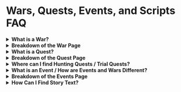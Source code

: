 # Wars, Quests, Events, and Scripts FAQ
<details>
    <summary><b>What is a War?</b></summary>
You can think of a war as a container for the various quests in game. The <b><a href="https://apps.atlasacademy.io/db/JP/war/100" title="Fuyuki Singularity">Fuyuki Singularity</a></b>, <b><a href="https://apps.atlasacademy.io/db/JP/war/301" title="Lostbelt 1">Lostbelt 1</a></b>, the map for <b><a href="https://apps.atlasacademy.io/db/JP/war/8290" title="Battle in New York">Battle in New York</a></b>, and even the lists of <b><a href="https://apps.atlasacademy.io/db/JP/war/1002" title="Daily Quests">Daily Quests</a></b> or <b><a href="https://apps.atlasacademy.io/db/JP/war/1003" title="Interludes">Interludes</a></b> that you see on the main page of FGO are wars. It is important to note that wars are distinct from events, which have their own page on the Atlas Academy DB. While an event may have a war attached to it, such as GudaGuda, the event itself is not a war, nor do all events have wars. A half AP event in FGO, for example, does not have a war attached. See the event section for more details on events.
</details>

<details>
  <summary><b>Breakdown of the War Page</b></summary>
An example war to look at is <b><a href="https://apps.atlasacademy.io/db/JP/war/100" title="Singularity F: Flame Contaminated City: Fuyuki">Singularity F: Flame Contaminated City: Fuyuki</a></b>. You'll see that the page is broken into several sections.

The first section, as represented below, includes general information about the war, including:
 - **Name**
 - **Age** (time of the war in game, such as 2004 for Fuyuki)
 - **Event** that the war is tied to (if any)
 - **Opening Scripts** (story sequences that appear when first opening the war)
 - **Banner** (the war's icon on your terminal)
 - **BGM** (the war's main background music)

You will also see buttons for the raw data of the war itself that is used to render the page, either in Nice or Raw format.
![image](https://user-images.githubusercontent.com/56235026/138537916-685b80e0-daa5-4cca-bdb4-6208b6cac6fd.png)

Beneath the war's general information you will find the main quests associated with the war, if any. 
Each quest will tell you the following information:
  - **Section** (chapter in game)
  - **ID**
  - **Name**
  - **Spot** (node, or location on a map in game)
  - **Phases** (the different arrows or parts to a quest, such as 1-1, 1-2, 1-3 etc.) 
  - **Completion Reward** (if applicable)
  - **Scripts** (any story sections that the quest has)
  
Clicking on the quest's ID or name will take you to that quest's page, and clicking on any individual phase will take you directly to that phase of the quest. A dragon symbol by a phase indicates it has enemies; a book symbol indicates it is story only.

![image](https://user-images.githubusercontent.com/56235026/138538211-d363af2b-7c0b-44d1-ae9d-5dd8810eef64.png)

Beneath the main quests you will find, if applicable, **free quests**, **interludes**, **event quests**, or any other type of available quests, each sorted into its own dropdown. Within each dropdown, the quests are ordered within their respective nodes, then by quest ID.
  
![image](https://user-images.githubusercontent.com/56235026/138538876-52d2676d-b765-4725-a391-43cf241cc8d7.png)
</details>

<details>
  <summary><b>What is a Quest?</b></summary>
Quests are the individual containers for dialogue or battle sequences in FGO. When you click on a map location within a singularity or event, the options that you have, be it the next part of the story, a free quest, or an interlude, are quests.
</details>

<details>
  <summary><b>Breakdown of the Quest Page</b></summary>
  
An example quest to look at is <b><a href="https://apps.atlasacademy.io/db/JP/quest/1000001/1" title="Burning City">Burning City</a></b>. You'll see that like the war page, it is broken into several sections. The first section, as represented below, includes general information about the quest, including, among other things:
 - **Type** (free quest, main quest, interlude etc.)
 - **Cost** (AP or any other currency required to complete the quest)
 - **Rewards** for completing the quest (if applicable)
 - **Opening** and **Closing** times (in your local time)
 - **Individuality** (whether it is a sun field, city field, a specific event field, etc.)


Many quests have multiple phases, or parts to the quest. These are seen as 1-1, 1-2, 1-3, etc. in game, with each piece being its own phase. For quests with multiple phases, you can navigate between them using the arrows or numbers in the **Phases** row.
  
![image](https://user-images.githubusercontent.com/56235026/138540802-43b9a15a-d17b-4788-abae-43cae51d0bf4.png)

  
Beneath the general information, you will see a list of the scripts for the phase you are on (if any), as well as any pre-battle messages and drop data if available. Mouse over the "i" to see a tooltip indicating how many runs the drop data is based on. The more runs worth of data, the more accurate it is.
  
![image](https://user-images.githubusercontent.com/56235026/138541913-32543f15-95e4-4b95-86b8-1d77f92c6328.png)

Finally, below the drop data you will see a list of stages, or battle waves, as well as the enemies within them if available. Please note that enemy data is not available for all quests. The enemy data includes a list of the drops of each particular mob if available, as well as all the general information regarding each enemy, including their, among other things: 
- **Stats** (such as HP, NP bars, death rate, etc.)
- **Skills**
- **Traits**
- **AI** (used to determine how enemies will act in battle)

You may also see a **Field AI** before the enemies. This refers to effects tied to the field itself rather than any individual enemy.

![image](https://user-images.githubusercontent.com/56235026/138541962-c1659b16-29ed-4091-ab4a-8fb655f84ecf.png)
</details>

<details>
  <summary><b>Where can I find Hunting Quests / Trial Quests?</b></summary>
Hunting and Trial quests can be found in <b><a href="https://apps.atlasacademy.io/db/JP/war/9999" title="War 9999: Chaldea Gate">War 9999: Chaldea Gate</a></b>.
</details>


<details>
  <summary><b>What is an Event / How are Events and Wars Different?</b></summary>
As noted in the Wars section, Events and Wars, while sometimes sounding similar, are very different things. If one thinks of Saber Wars for an example, there are 
two separate components: the <b><a href="https://apps.atlasacademy.io/db/NA/war/8095" title="War">War</a></b>, or the actual Saber Wars map with nodes and quests on it, and the <b><a href="https://apps.atlasacademy.io/db/NA/event/80008" title="Event">Event</a></b> behind it. The event is where you can find information like the lottery, point ladder, or shop tied to an in-game event. Note that some events may not have these, such as a 1/2 AP or bonus FP event.
</details>

<details>
  <summary><b>Breakdown of the Events Page</b></summary>
  
Like the other pages, the Event page is broken down into sections. The top section provides general information about the event, including:
- **ID**
- **Name**
- **Wars** (any Wars tied to the event)
- **Status** (whether the event is ongoing or not)
- **Start** and **End** times (in your local time)
  
  
![image](https://user-images.githubusercontent.com/56235026/138547602-9ad456a9-34d9-4df3-97ab-c9c63bf7bcab.png)
  
Beneath the general information will be any point ladders, shops, or lotteries if applicable. For shops in particular, you are able to utilize the planner to calculate the amount of event currency you will need for what you want. To enable the planner feature, click the green edit button on the right side of the currency bar, pictured below:
  
![image](https://user-images.githubusercontent.com/56235026/138547444-9b1d89eb-bd0d-4bd3-900e-afcd36ab1b2f.png)
  
Once you have enabled planner mode, you have several options. You can utilize the **Quick Toggles** in order to instantly select or deselect all items, and you can also filter out commonly excluded items from the calculated totals, such as gems, monuments, or pieces. In addition to the Quick Toggles, you can also individually select items that you want. The two rightmost columns for each item are **Limit** and **Target**. Limit refers to the maximum amount of an item that can be purchased, while Target allows you to indicate how many of that item you wish to purchase. For each item you set with Target, the total cost of that item is added to the cost bar above the shop. In the image below, you will see that two "Purely Bloom" craft essences which cost 150 Vacuum Tubes each have been selected via the Target column, and the total cost of 300 Vacuum Tubes is represented in the cost bar.

![image](https://user-images.githubusercontent.com/56235026/138547566-16444839-a034-49cd-9c27-742b61cdc28f.png)


</details>

<details>
  <summary><b>How Can I Find Story Text?</b></summary>
  
Story text on the Atlas Academy DB is known as a **Script**. There are several ways you can find a particular quest's script on the DB.
  
<details>
  
<summary><b>Method 1) Script Search</b></summary>
  
You can find the <b><a href="https://apps.atlasacademy.io/db/NA/scripts" title="Script Search">Script Search</a></b> page from the "Search" dropdown in the navigation bar at the top of the DB page.
![image](https://user-images.githubusercontent.com/56235026/138543101-982c6cc5-d4b7-4ca3-b7eb-8ca4f7eb3d9e.png)
This page allows you to search through the contents of all the scripts in the game to find the one you are looking for. Make sure to pay attention to the search syntax 
listed on the page to refine your searches.
**Please keep in mind which region you are using the script page on. You cannot search a script using English on the JP page and vice versa.**
</details>
<details>
<summary><b>Method 2) Via the Wars Page</b></summary>
  
If you don't remember exactly what was said in the script in question to find it via search, but you do remember the singularity or event it was in, you can navigate to the 
<b><a href="https://apps.atlasacademy.io/db/JP/wars" title="Wars">Wars</a></b> page on the navigation bar, and select the war in question. There, on the rightmost side of each quest, you will see the scripts that quest has available, and can select the one you want. They are sorted into phases, so if the list says **1: 10, 11**, then you know those two scripts come from phase 1 of the quest. For more details about when the scripts appear in the quest, you can go to the quest's page.
</details>
<details>
<summary><b>Method 3) Via the Quests Page</b></summary>
  
If you know what quest your script comes from, you can either utilize the <b><a href="https://apps.atlasacademy.io/db/NA/quests" title="Quest Search">Quest Search</a></b>, or utilize the 
  <b><a href="https://apps.atlasacademy.io/db/JP/wars" title="Wars">Wars</a></b> page to navigate to the quest you have in mind. There, for each phase of the quest, you can see which scripts are 
available and when they play in the quest beneath the general quest information. Use the phase row to navigate between phases.
</details>
</details>
